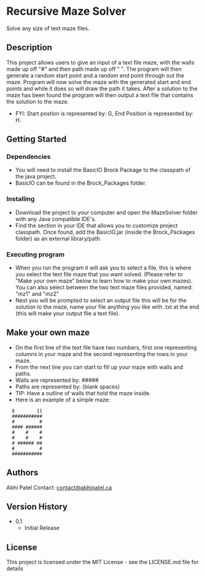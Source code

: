 # Recursive Maze Solver

Solve any size of text maze files.

## Description

This project allows users to give an input of a text file maze, with the walls made up off "#" and then path made up off " ". The program will then generate a random start point and a random end point through out the maze. Program will now solve the maze with the generated start and end points and while it does so will draw the path it takes. After a solution to the maze has been found the program will then output a text file that contains the solution to the maze. 
* FYI: Start postion is represented by: G, End Position is represented by: H.

## Getting Started

### Dependencies

* You will need to install the BasicIO Brock Package to the classpath of the java project. 
* BasicIO can be found in the Brock_Packages folder. 

### Installing

* Download the project to your computer and open the MazeSolver folder with any Java compatible IDE's.
* Find the section in your IDE that allows you to customize project classpath. Once found, add the BasicIO.jar (inside the Brock_Packages folder) as an external library/path. 

### Executing program

* When you run the program it will ask you to select a file, this is where you select the text file maze that you want solved. (Please refer to "Make your own maze"
below to learn how to make your own mazes). You can also select between the two text maze files provided, named: "mz1" and "mz2"
* Next you will be prompted to select an output file this will be for the solution to the maze, name your file anything you like with .txt at the end (this will make your output file a text file). 

## Make your own maze

* On the first line of the text file have two numbers, first one representing columns in your maze and the second representing the rows in your maze.
* From the next line you can start to fill up your maze with walls and paths. 
* Walls are represented by: #####
* Paths are represented by:      (blank spaces)
* TIP: Have a outline of walls that hold the maze inside. 
* Here is an example of a simple maze:
```
  8 	   11
  ###########
  #         #
  #### ######
  #    #    #
  #    #    #
  # ###### ##
  #         #
  ###########
```

## Authors

Abhi Patel
Contact: contact@abhipatel.ca

## Version History

* 0.1
    * Initial Release

## License

This project is licensed under the MIT License - see the LICENSE.md file for details

